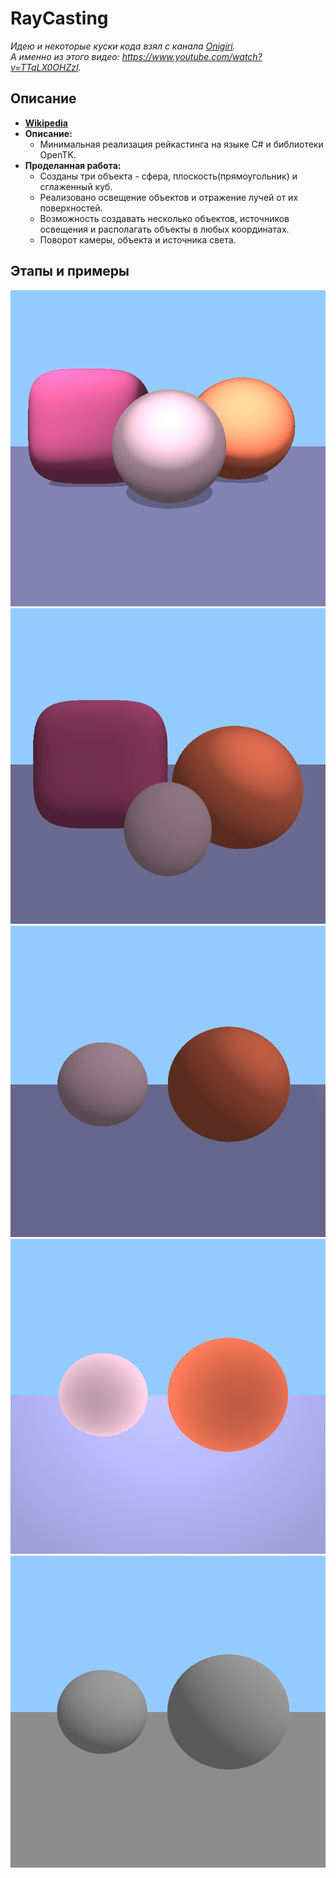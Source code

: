 # RayCasting

*Идею и некоторые куски кода взял с канала [Onigiri](https://www.youtube.com/channel/UCzdmz_lLWT_dPqOvFjXAMVg).*  
*А именно из этого видео: https://www.youtube.com/watch?v=TTqLX0OHZzI.*

## Описание
- __[Wikipedia](https://ru.wikipedia.org/wiki/Ray_casting)__
- __Описание:__
  - Минимальная реализация рейкастинга на языке C# и библиотеки OpenTK.
- __Проделанная работа:__
  - Созданы три объекта - сфера, плоскость(прямоугольник) и сглаженный куб.
  - Реализовано освещение объектов и отражение лучей от их поверхностей.
  - Возможность создавать несколько объектов, источников освещения и располагать объекты в любых координатах.
  - Поворот камеры, объекта и источника света.

## Этапы и примеры
![Ray tracing with shadows](RayCasting/examples/WithShadows.png)
![Ray tracing with boxSphere, spheres and plane](RayCasting/examples/BoxSphere.png)
![Ray tracing with reflection and color](RayCasting/examples/WithReflectionAndColor.png)
![Ray tracing with strong lighting](RayCasting/examples/StrongLighting.png)
![Ray tracing without reflection and color](RayCasting/examples/WithoutReflectionAndColor.png)
